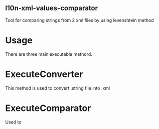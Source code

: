 ## l10n-xml-values-comparator
Tool for comparing strings  from 2 xml files by using levenshtein method

# Usage
There are three main executable methord.

# ExecuteConverter
This method is used to convert .string file into .xml

# ExecuteComparator
Used to 

